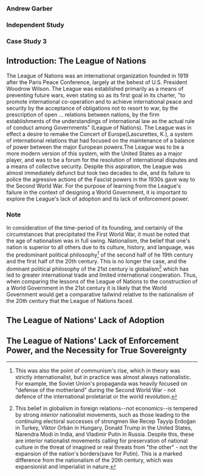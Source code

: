 ### Andrew Garber
### Independent Study 
### Case Study 3
<!-- CITE IN ASPA FORMAT -->
## Introduction: The League of Nations

The League of Nations was an international organization founded in 1919 after the Paris Peace Conference, largely at the behest of U.S. President Woodrow Wilson. The League was established primarily as a means of preventing future wars, even stating so as its first goal in its charter, "to promote international co-operation and to achieve international peace and security by the acceptance of obligations not to resort to war, by the prescription of open ... relations between nations, by the firm establishments of the understandings of international law as the actual rule of conduct among Governments" (League of Nations). The League was in effect a desire to remake the Concert of Europe(Lascurettes, K.), a system of international relations that had focused on the maintenance of a balance of power between the major European powers.The League was to be a more modern version of this system, with the United States as a major player, and was to be a forum for the resolution of international disputes and a means of collective security. Despite this aspiration, the League was almost immediately defunct but took two decades to die, and its failure to police the agressive actions of the Fascist powers in the 1930s gave way to the Second World War. For the purpose of learning from the League's failure in the context of designing a World Government, it is important to explore the League's lack of adoption and its lack of enforcement power.

<!-- Need a heading for a one paragraph note -->

### Note

In consideration of the time-period of its founding, and certainly of the circumstances that precipitated the First World War, it must be noted that the age of nationalism was in full swing. Nationalism, the belief that one's nation is superior to all others due to its culture, history, and language, was the predominant political philosophy[^1] of the second half of he 19th century and the first half of the 20th century. This is no longer the case, and the dominant political philosophy of the 21st century is globalism[^2] which has led to greater international trade and limited international cooperation. Thus, when comparing the lessons of the League of Nations to the construction of a World Government in the 21st century it is likely that the World Government would get a comparative tailwind relative to the nationalism of the 20th century that the League of Nations faced.

## The League of Nations' Lack of Adoption

## The League of Nations' Lack of Enforcement Power, and the Necessity for True Sovereignty


[^1]: This was also the point of communism's rise, which in theory was strictly internationalist, but in practice was almost always nationalistic. For example, the Soviet Union's propaganda was heavily focused on "defense of the motherland" during the Second World War - not defence of the international proletariat or the world revolution.

[^2]: This belief in globalism in foreign relations--not economics--is tempered by strong *interior* nationalist movements, such as those leading to the continuing electoral successes of strongmen like Recep Tayyip Erdoğan in Turkey, Viktor Orbán in Hungary, Donald Trump in the United States, Narendra Modi in India, and Vladimir Putin in Russia. Despite this, these are interior nationalist movements calling for preservation of national culture in the threat of imagined or real threats from "the other" - not the expansion of the nation's borders(save for Putin). This is a marked difference from the nationalism of the 20th century, which was expansionist and imperialist in nature.